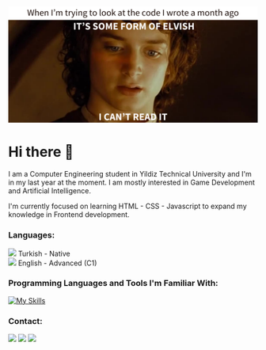 
<!--
- 🔭 I’m currently working on ...
- 🌱 I’m currently learning ...
- 👯 I’m looking to collaborate on ...
- 🤔 I’m looking for help with ...
- 💬 Ask me about ...
- 📫 How to reach me: ...
- 😄 Pronouns: ...
- ⚡ Fun fact: ...
-->

![elvish](elvish.png)
# Hi there 👋
I am a Computer Engineering student in Yildiz Technical University and I'm in my last year at the moment. I am mostly interested in Game Development and Artificial Intelligence.  

I'm currently focused on learning HTML - CSS - Javascript to expand my knowledge in Frontend development.

### Languages:
<img src="https://flagpedia.net/data/flags/w580/tr.webp" width='20'> Turkish - Native  
<img src="https://flagpedia.net/data/flags/w580/gb.webp" width='20'> English - Advanced (C1)

### Programming Languages and Tools I'm Familiar With:
[![My Skills](https://skillicons.dev/icons?i=c,cs,py,java,unity,html,css,matlab,latex,github)](https://skillicons.dev)

### Contact:
[<img src="https://skillicons.dev/icons?i=gmail">](mailto:ahmetbedri3@gmail.com)
[<img src="https://skillicons.dev/icons?i=linkedin">](https://www.linkedin.com/in/affan-topal/)
[<img src="https://skillicons.dev/icons?i=instagram">](https://www.instagram.com/_aabt_/)

